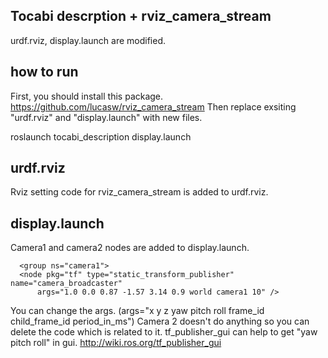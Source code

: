Tocabi descrption + rviz_camera_stream
---

urdf.rviz, display.launch are modified.

## how to run

First, you should install this package.
<https://github.com/lucasw/rviz_camera_stream>
Then replace exsiting "urdf.rviz" and "display.launch" with new files. 

roslaunch tocabi_description display.launch 

## urdf.rviz

Rviz setting code for rviz_camera_stream is added to urdf.rviz.

## display.launch

Camera1 and camera2 nodes are added to display.launch.
```
  <group ns="camera1">
  <node pkg="tf" type="static_transform_publisher" name="camera_broadcaster"
      args="1.0 0.0 0.87 -1.57 3.14 0.9 world camera1 10" />
```
You can change the args. (args="x y z yaw pitch roll frame_id child_frame_id period_in_ms")
Camera 2 doesn't do anything so you can delete the code which is related to it.
tf_publisher_gui can help to get "yaw pitch roll" in gui. 
<http://wiki.ros.org/tf_publisher_gui>

